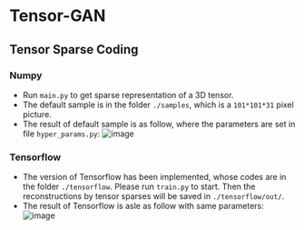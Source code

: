 # Tensor-GAN

## Tensor Sparse Coding

### Numpy
- Run `main.py` to get sparse representation of a 3D tensor. 
- The default sample is in the folder `./samples`, which is a `101*101*31` pixel picture.
- The result of default sample is as follow, where the parameters are set in file `hyper_params.py`:
 ![image](https://github.com/hust512/Tensor-GAN/blob/master/baloon_sc_result.png)
 
 ### Tensorflow
- The version of Tensorflow has been implemented, whose codes are in the folder `./tensorflow`. Please run `train.py` to start. Then the reconstructions by tensor sparses will be saved in `./tensorflow/out/`.
- The result of Tensorflow is asle as follow with same parameters:
![image](https://github.com/hust512/Tensor-GAN/tensorflow/blob/master/baloon_result_tensorflow.png)

